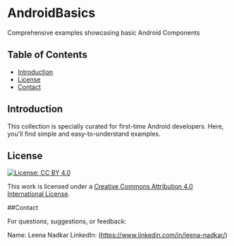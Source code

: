 # AndroidBasics
Comprehensive examples showcasing basic Android Components


## Table of Contents

- [Introduction](#introduction)
- [License](#license)
- [Contact](#contact)

## Introduction

This collection is specially curated for first-time Android developers. Here, you'll find simple and easy-to-understand examples.


## License

[![License: CC BY 4.0](https://licensebuttons.net/l/by/4.0/80x15.png)](https://creativecommons.org/licenses/by/4.0/)

This work is licensed under a [Creative Commons Attribution 4.0 International License](https://creativecommons.org/licenses/by/4.0/).

##Contact

For questions, suggestions, or feedback:

Name: Leena Nadkar
LinkedIn: (https://www.linkedin.com/in/leena-nadkar/)

